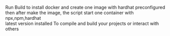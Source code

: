 Run Build to install docker and create one image with hardhat preconfigured  
then after make the image, the script start one container with npx,npm,hardhat  
latest version installed  To compile and build your projects or interact with others  

